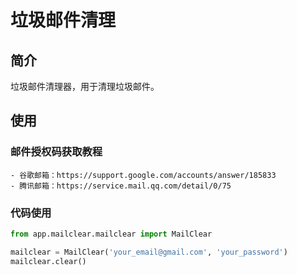 # 垃圾邮件清理

## 简介

垃圾邮件清理器，用于清理垃圾邮件。

## 使用

### 邮件授权码获取教程
    - 谷歌邮箱：https://support.google.com/accounts/answer/185833
    - 腾讯邮箱：https://service.mail.qq.com/detail/0/75

### 代码使用
```python
from app.mailclear.mailclear import MailClear

mailclear = MailClear('your_email@gmail.com', 'your_password')
mailclear.clear()
```
